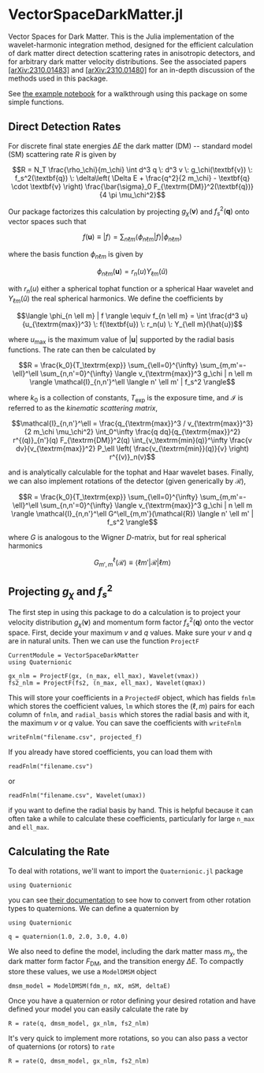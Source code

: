 # VectorSpaceDarkMatter.jl

Vector Spaces for Dark Matter. This is the Julia implementation  of the wavelet-harmonic integration method, designed for the efficient calculation of dark matter direct detection scattering rates in anisotropic detectors, and for arbitrary dark matter velocity distributions. See the associated papers [[arXiv:2310.01483]](https://arxiv.org/abs/2310.01483) and [[arXiv:2310.01480]](https://arxiv.org/abs/2310.01480) for an in-depth discussion of the methods used in this package.

See [the example notebook](https://github.com/ariaradick/VectorSpaceDarkMatter.jl/blob/main/examples/VSDM_Example.ipynb) for a walkthrough using this package on some simple functions.

## Direct Detection Rates

For discrete final state energies $\Delta E$ the dark matter (DM) -- standard model (SM) scattering rate $R$ is given by

```math
R = N_T \frac{\rho_\chi}{m_\chi} \int d^3 q \: d^3 v \: g_\chi(\textbf{v}) \: f_s^2(\textbf{q}) \: \delta\left( \Delta E + \frac{q^2}{2 m_\chi} - \textbf{q} \cdot \textbf{v} \right) \frac{\bar{\sigma}_0 F_{\textrm{DM}}^2(\textbf{q})}{4 \pi \mu_\chi^2}
```

Our package factorizes this calculation by projecting $g_\chi(\textbf{v})$ and $f_s^2(\textbf{q})$ onto vector spaces such that

```math
f(\textbf{u}) \equiv |f\rangle = \sum_{n \ell m} \langle \phi_{n \ell m} | f \rangle | \phi_{n \ell m} \rangle
```

where the basis function $\phi_{n \ell m}$ is given by

```math
\phi_{n \ell m}(\textbf{u}) = r_n(u) Y_{\ell m}(\hat{u})
```

with $r_n(u)$ either a spherical tophat function or a spherical Haar wavelet and $Y_{\ell m}(\hat{u})$ the real spherical harmonics. We define the coefficients by

```math
\langle \phi_{n \ell m} | f \rangle \equiv f_{n \ell m} = \int \frac{d^3 u}{u_{\textrm{max}}^3} \: f(\textbf{u}) \: r_n(u) \: Y_{\ell m}(\hat{u})
```

where $u_\textrm{max}$ is the maximum value of $|\textbf{u}|$ supported by the radial basis functions. The rate can then be calculated by

```math
R = \frac{k_0}{T_\textrm{exp}} \sum_{\ell=0}^{\infty} \sum_{m,m'=-\ell}^\ell \sum_{n,n'=0}^{\infty} \langle v_{\textrm{max}}^3 g_\chi | n \ell m \rangle \mathcal{I}_{n,n'}^\ell \langle n' \ell m' | f_s^2 \rangle
```

where $k_0$ is a collection of constants, $T_\textrm{exp}$ is the exposure time, and $\mathcal{I}$ is referred to as the *kinematic scattering matrix*,

```math
\mathcal{I}_{n,n'}^\ell = \frac{q_{\textrm{max}}^3 / v_{\textrm{max}}^3}{2 m_\chi \mu_\chi^2} \int_0^\infty \frac{q dq}{q_{\textrm{max}}^2} r^{(q)}_{n'}(q) F_{\textrm{DM}}^2(q) \int_{v_\textrm{min}(q)}^\infty \frac{v dv}{v_{\textrm{max}}^2} P_\ell \left( \frac{v_{\textrm{min}}(q)}{v} \right) r^{(v)}_n(v)
```

and is analytically calculable for the tophat and Haar wavelet bases. Finally, we can also implement rotations of the detector (given generically by $\mathcal{R}$),

```math
R = \frac{k_0}{T_\textrm{exp}} \sum_{\ell=0}^{\infty} \sum_{m,m'=-\ell}^\ell \sum_{n,n'=0}^{\infty} \langle v_{\textrm{max}}^3 g_\chi | n \ell m \rangle \mathcal{I}_{n,n'}^\ell G^\ell_{m,m'}(\mathcal{R}) \langle n' \ell m' | f_s^2 \rangle
```

where $G$ is analogous to the Wigner $D$-matrix, but for real spherical harmonics

```math
G_{m',m}^\ell(\mathcal{R}) \equiv \langle \ell m' | \mathcal{R} | \ell m \rangle
```

## Projecting $g_\chi$ and $f_s^2$

The first step in using this package to do a calculation is to project your velocity distribution $g_\chi(\textbf{v})$ and momentum form factor $f_s^2(\textbf{q})$ onto the vector space. First, decide your maximum $v$ and $q$ values. Make sure your $v$ and $q$ are in natural units. Then we can use the function `ProjectF`

```@meta
CurrentModule = VectorSpaceDarkMatter
using Quaternionic
```

```
gx_nlm = ProjectF(gx, (n_max, ell_max), Wavelet(vmax))
fs2_nlm = ProjectF(fs2, (n_max, ell_max), Wavelet(qmax))
```

This will store your coefficients in a `ProjectedF` object, which has fields `fnlm` which stores the coefficient values, `lm` which stores the $(\ell,m)$ pairs for each column of `fnlm`, and `radial_basis` which stores the radial basis and with it, the maximum $v$ or $q$ value. You can save the coefficients with `writeFnlm`

```
writeFnlm("filename.csv", projected_f)
```

If you already have stored coefficients, you can load them with

```
readFnlm("filename.csv")
```

or

```
readFnlm("filename.csv", Wavelet(umax))
```

if you want to define the radial basis by hand. This is helpful because it can often take a while to calculate these coefficients, particularly for large `n_max` and `ell_max`.

## Calculating the Rate

To deal with rotations, we'll want to import the `Quaternionic.jl` package

```
using Quaternionic
```

you can see [their documentation](https://moble.github.io/Quaternionic.jl/stable/) to see how to convert from other rotation types to quaternions. We can define a quaternion by

```@setup abc
using Quaternionic
```

```@repl abc
q = quaternion(1.0, 2.0, 3.0, 4.0)
```

We also need to define the model, including the dark matter mass $m_\chi$, the dark matter form factor $F_{\textrm{DM}}$, and the transition energy $\Delta E$. To compactly store these values, we use a `ModelDMSM` object

```
dmsm_model = ModelDMSM(fdm_n, mX, mSM, deltaE)
```

Once you have a quaternion or rotor defining your desired rotation and have defined your model you can easily calculate the rate by

```
R = rate(q, dmsm_model, gx_nlm, fs2_nlm)
```

It's very quick to implement more rotations, so you can also pass a vector of quaternions (or rotors) to `rate`

```
R = rate(Q, dmsm_model, gx_nlm, fs2_nlm)
```